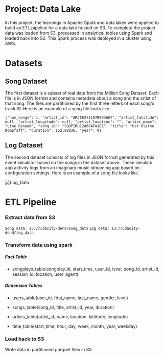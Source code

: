 # Project: Data Lake

In this project, the learnings in Apache Spark and data lakes were applied to build an ETL pipeline for a data lake hosted on S3. To complete the project, data was loaded from S3, processed in analytical tables using Spark and loaded back into S3. This Spark process was deployed in a cluster using AWS.

# Datasets

## Song Dataset
The first dataset is a subset of real data from the Million Song Dataset. Each file is in JSON format and contains metadata about a song and the artist of that song. The files are partitioned by the first three letters of each song's track ID. Here is an example of a song file looks like.

``` {"num_songs": 1, "artist_id": "ARJIE2Y1187B994AB7", "artist_latitude": null, "artist_longitude": null, "artist_location": "", "artist_name": "Line Renaud", "song_id": "SOUPIRU12A6D4FA1E1", "title": "Der Kleine Dompfaff", "duration": 152.92036, "year": 0} ```

## Log Dataset
The second dataset consists of log files in JSON format generated by this event simulator based on the songs in the dataset above. These simulate app activity logs from an imaginary music streaming app based on configuration settings. Here is an example of a song file looks like.

![Log_Data](https://video.udacity-data.com/topher/2019/February/5c6c3f0a_log-data/log-data.png)

# ETL Pipeline

### Extract data from S3
```Song data: s3://udacity-dend/song_data```
```Log data: s3://udacity-dend/log_data```

### Transform data using spark
##### Fact Table
- songplays_table(songplay_id, start_time, user_id, level, song_id, artist_id, session_id, location, user_agent)

##### Dimension Tables
- users_table(user_id, first_name, last_name, gender, level)

- songs_table(song_id, title, artist_id, year, duration)

- artists_table(artist_id, name, location, lattitude, longitude)

- time_table(start_time, hour, day, week, month, year, weekday)

### Load back to S3

Write data in partitioned parquet files in S3.